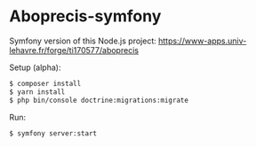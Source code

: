 # Aboprecis-symfony
Symfony version of this Node.js project: https://www-apps.univ-lehavre.fr/forge/ti170577/aboprecis

Setup (alpha):
```sh
$ composer install
$ yarn install
$ php bin/console doctrine:migrations:migrate
```
Run:
```sh
$ symfony server:start
```
